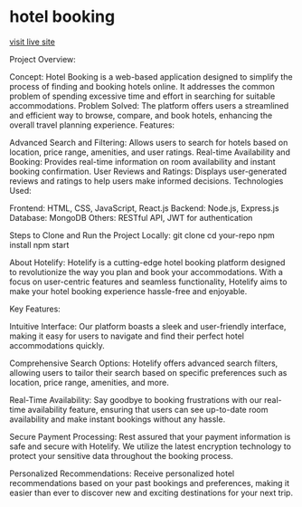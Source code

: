 # hotel booking

[visit live site](http://obtainable-name.surge.sh/)

Project Overview:

Concept: Hotel Booking is a web-based application designed to simplify the process of finding and booking hotels online. It addresses the common problem of spending excessive time and effort in searching for suitable accommodations.
Problem Solved: The platform offers users a streamlined and efficient way to browse, compare, and book hotels, enhancing the overall travel planning experience.
Features:

Advanced Search and Filtering:
Allows users to search for hotels based on location, price range, amenities, and user ratings.
Real-time Availability and Booking:
Provides real-time information on room availability and instant booking confirmation.
User Reviews and Ratings:
Displays user-generated reviews and ratings to help users make informed decisions.
Technologies Used:

Frontend: HTML, CSS, JavaScript, React.js
Backend: Node.js, Express.js
Database: MongoDB
Others: RESTful API, JWT for authentication




Steps to Clone and Run the Project Locally:
git clone
cd your-repo
npm install
npm start



About Hotelify:
Hotelify is a cutting-edge hotel booking platform designed to revolutionize the way you plan and book your accommodations. With a focus on user-centric features and seamless functionality, Hotelify aims to make your hotel booking experience hassle-free and enjoyable.

Key Features:

Intuitive Interface: Our platform boasts a sleek and user-friendly interface, making it easy for users to navigate and find their perfect hotel accommodations quickly.

Comprehensive Search Options:
 Hotelify offers advanced search filters, allowing users to tailor their search based on specific preferences such as location, price range, amenities, and more.

Real-Time Availability:
 Say goodbye to booking frustrations with our real-time availability feature, ensuring that users can see up-to-date room availability and make instant bookings without any hassle.

Secure Payment Processing:
 Rest assured that your payment information is safe and secure with Hotelify. We utilize the latest encryption technology to protect your sensitive data throughout the booking process.

Personalized Recommendations:
 Receive personalized hotel recommendations based on your past bookings and preferences, making it easier than ever to discover new and exciting destinations for your next trip.
